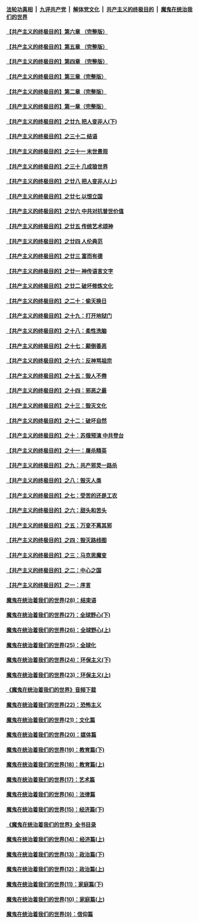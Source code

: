 

####  [法轮功真相](../../../../basic/blob/master/README.md?t=05080331) &nbsp;|&nbsp; [九评共产党](../../../../9ping.md/blob/master/README.md?t=05080331) &nbsp;|&nbsp; [解体党文化](../../../../jtdwh.md/blob/master/README.md?t=05080331)  &nbsp;|&nbsp; [共产主义的终极目的](../../../../gczydzjmd.md/blob/master/README.md?t=05080331) &nbsp;|&nbsp; [魔鬼在统治我们的世界](../../../../mgztzwmdsj.md/blob/master/README.md?t=05080331) 

#### [【共产主义的终极目的】第六章 （完整版）](../pages/nsc422/n11428913.md?t=05080331) 

#### [【共产主义的终极目的】第五章 （完整版）](../pages/nsc422/n11428912.md?t=05080331) 

#### [【共产主义的终极目的】第四章 （完整版）](../pages/nsc422/n11428907.md?t=05080331) 

#### [【共产主义的终极目的】第三章（完整版）](../pages/nsc422/n11428848.md?t=05080331) 

#### [【共产主义的终极目的】第二章（完整版）](../pages/nsc422/n11428831.md?t=05080331) 

#### [【共产主义的终极目的】第一章（完整版）](../pages/nsc422/n11417651.md?t=05080331) 

#### [【共产主义的终极目的】之廿九 把人变非人(下)](../pages/nsc422/n11344140.md?t=05080331) 

#### [【共产主义的终极目的】之三十二 结语](../pages/nsc422/n11360535.md?t=05080331) 

#### [【共产主义的终极目的】之三十一 末世景观](../pages/nsc422/n11351129.md?t=05080331) 

#### [【共产主义的终极目的】之三十 几成狼世界](../pages/nsc422/n11348280.md?t=05080331) 

#### [【共产主义的终极目的】之廿八 把人变非人(上)](../pages/nsc422/n11340492.md?t=05080331) 

#### [【共产主义的终极目的】之廿七 以恨立国](../pages/nsc422/n11336944.md?t=05080331) 

#### [【共产主义的终极目的】之廿六 中共对抗普世价值](../pages/nsc422/n11324785.md?t=05080331) 

#### [【共产主义的终极目的】之廿五 传统艺术颂神](../pages/nsc422/n11296396.md?t=05080331) 

#### [【共产主义的终极目的】之廿四 人伦典范](../pages/nsc422/n11296397.md?t=05080331) 

#### [【共产主义的终极目的】之廿三 富而有德](../pages/nsc422/n11283598.md?t=05080331) 

#### [【共产主义的终极目的】之廿一 神传语言文字](../pages/nsc422/n11263265.md?t=05080331) 

#### [【共产主义的终极目的】之廿二 破坏修炼文化](../pages/nsc422/n11245728.md?t=05080331) 

#### [【共产主义的终极目的】之二十：偷天换日](../pages/nsc422/n11238846.md?t=05080331) 

#### [【共产主义的终极目的】之十九：打开地狱门](../pages/nsc422/n11206376.md?t=05080331) 

#### [【共产主义的终极目的】之十八：柔性洗脑](../pages/nsc422/n11199994.md?t=05080331) 

#### [【共产主义的终极目的】之十七：颠倒善恶](../pages/nsc422/n11179782.md?t=05080331) 

#### [【共产主义的终极目的】之十六：反神骂祖宗](../pages/nsc422/n11166798.md?t=05080331) 

#### [【共产主义的终极目的】之十五：毁人不倦](../pages/nsc422/n11166792.md?t=05080331) 

#### [【共产主义的终极目的】之十四：邪恶之最](../pages/nsc422/n11150249.md?t=05080331) 

#### [【共产主义的终极目的】之十三：毁灭文化](../pages/nsc422/n11135227.md?t=05080331) 

#### [【共产主义的终极目的】之十二：破坏自然](../pages/nsc422/n11135214.md?t=05080331) 

#### [【共产主义的终极目的】之十：苏俄预演 中共登台](../pages/nsc422/n11118424.md?t=05080331) 

#### [【共产主义的终极目的】之十一：屠杀精英](../pages/nsc422/n11118442.md?t=05080331) 

#### [【共产主义的终极目的】之九：共产邪灵一路杀](../pages/nsc422/n11114139.md?t=05080331) 

#### [【共产主义的终极目的】之八：毁灭人类](../pages/nsc422/n11108503.md?t=05080331) 

#### [【共产主义的终极目的】之七：受苦的还是工农](../pages/nsc422/n11101809.md?t=05080331) 

#### [【共产主义的终极目的】之六：甜头和苦头](../pages/nsc422/n11096971.md?t=05080331) 

#### [【共产主义的终极目的】之五：万变不离其邪](../pages/nsc422/n11091285.md?t=05080331) 

#### [【共产主义的终极目的】之四：毁灭路线图](../pages/nsc422/n11086284.md?t=05080331) 

#### [【共产主义的终极目的】之三：马克思魔变](../pages/nsc422/n11061941.md?t=05080331) 

#### [【共产主义的终极目的】之二：中心之国](../pages/nsc422/n11047728.md?t=05080331) 

#### [【共产主义的终极目的】之一：序言](../pages/nsc422/n11086077.md?t=05080331) 

#### [魔鬼在统治着我们的世界(28)：结束语](../pages/nsc422/n10936246.md?t=05080331) 

#### [魔鬼在统治着我们的世界(27)：全球野心(下)](../pages/nsc422/n10928319.md?t=05080331) 

#### [魔鬼在统治着我们的世界(26)：全球野心(上)](../pages/nsc422/n10900318.md?t=05080331) 

#### [魔鬼在统治着我们的世界(25)：全球化](../pages/nsc422/n10788205.md?t=05080331) 

#### [魔鬼在统治着我们的世界(24)：环保主义(下)](../pages/nsc422/n10695307.md?t=05080331) 

#### [魔鬼在统治着我们的世界(23)：环保主义(上)](../pages/nsc422/n10688613.md?t=05080331) 

#### [《魔鬼在统治着我们的世界》音频下载](../pages/nsc422/n10635553.md?t=05080331) 

#### [魔鬼在统治着我们的世界(22)：恐怖主义](../pages/nsc422/n10614727.md?t=05080331) 

#### [魔鬼在统治着我们的世界(21)：文化篇](../pages/nsc422/n10597706.md?t=05080331) 

#### [魔鬼在统治着我们的世界(20)：媒体篇](../pages/nsc422/n10586579.md?t=05080331) 

#### [魔鬼在统治着我们的世界(19)：教育篇(下)](../pages/nsc422/n10564808.md?t=05080331) 

#### [魔鬼在统治着我们的世界(18)：教育篇(上)](../pages/nsc422/n10526970.md?t=05080331) 

#### [魔鬼在统治着我们的世界(17)：艺术篇](../pages/nsc422/n10499093.md?t=05080331) 

#### [魔鬼在统治着我们的世界(16)：法律篇](../pages/nsc422/n10485969.md?t=05080331) 

#### [魔鬼在统治着我们的世界(15)：经济篇(下)](../pages/nsc422/n10469975.md?t=05080331) 

#### [《魔鬼在统治着我们的世界》全书目录](../pages/nsc422/n10464261.md?t=05080331) 

#### [魔鬼在统治着我们的世界(14)：经济篇(上)](../pages/nsc422/n10457370.md?t=05080331) 

#### [魔鬼在统治着我们的世界(13)：政治篇(下)](../pages/nsc422/n10448270.md?t=05080331) 

#### [魔鬼在统治着我们的世界(12)：政治篇(上)](../pages/nsc422/n10444576.md?t=05080331) 

#### [魔鬼在统治着我们的世界(11)：家庭篇(下)](../pages/nsc422/n10440961.md?t=05080331) 

#### [魔鬼在统治着我们的世界(10)：家庭篇(上)](../pages/nsc422/n10435448.md?t=05080331) 

#### [魔鬼在统治着我们的世界(9)：信仰篇](../pages/nsc422/n10432159.md?t=05080331) 

